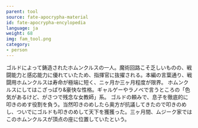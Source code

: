 ```yaml
---
parent: tool
source: fate-apocrypha-material
id: fate-apocrypha-encylopedia
language: ja
weight: 68
img: fam_tool.png
category:
- person
---
```


ゴルドによって鋳造されたホムンクルスの一人。魔術回路こそ乏しいものの、戦闘能力と感応能力に優れていたため、指揮官に抜擢される。本編の言葉通り、戦闘用ホムンクルスは寿命が極端に短く、ニヶ月か三ヶ月程度が限界。
ホムンクルスにしてはこざっぱり&豪快な性格。ギャルゲーやラノベで言うところの「色気があるけど、がさつで残念な女教師」系。
ゴルドの頼みで、息子を徹底的に叩きのめす役割を負う。当然叩きのめしたら奥方が抗議してきたので叩きのめし、ついでにゴルドも叩きのめして天下を獲獲った。三ヶ月間、ムジーク家ではこのホムンクルスが頂点の座に位置していたという。
